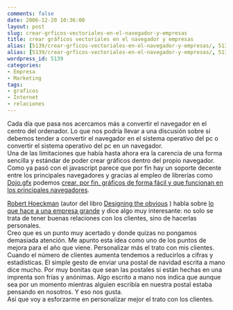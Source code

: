 ```yaml
---
comments: false
date: 2006-12-20 10:36:00
layout: post
slug: crear-grficos-vectoriales-en-el-navegador-y-empresas
title: crear gráficos vectoriales en el navegador y empresas
alias: [5139/crear-grficos-vectoriales-en-el-navegador-y-empresas/, 5139/crear-grficos-vectoriales-en-el-navegador-y-empresas]
alias: [5139/crear-grficos-vectoriales-en-el-navegador-y-empresas/, 5139/crear-grficos-vectoriales-en-el-navegador-y-empresas]
wordpress_id: 5139
categories:
- Empresa
- Marketing
tags:
- graficos
- Internet
- relaciones
---
```


Cada día que pasa nos acercamos más a convertir el navegador en el centro del ordenador.  Lo que nos podría llevar a una discusión sobre si debemos tender a convertir el navegador en el sistema operativo del pc o convertir el sistema operativo del pc en un navegador.   
Una de las limitaciones que había hasta ahora era la carencia de una forma sencilla y estándar de poder crear gráficos dentro del propio navegador.  Como ya pasó con el javascript parece que por fin hay un soporte decente entre los principales navegadores y gracias al empleo de librerías como [Dojo.gfx](http://dojotoolkit.org/) podemos [crear, por fin, gráficos de forma fácil y que funcionan en los principales navegadores](http://www.thinkvitamin.com/features/design/create-cross-browser-vector-graphics).




[Robert Hoeckman](http://www.rhjr.net/) (autor del libro [Designing the obvious]() ) habla sobre [lo que hace a una empresa grande](http://rhjr.net/theblog/2006/12/19/what-makes-a-company-great/) y dice algo muy interesante: no solo se trata de tener buenas relaciones con los clientes, sino de hacerlas personales.  
Creo que es un punto muy acertado y donde quizas no pongamos demasiada atención.  Me apunto esta idea como uno de los puntos de mejora para el año que viene.  Personalizar más el trato con mis clientes.  Cuando el número de clientes aumenta tendemos a reducirlos a cifras y estadísticas.  El simple gesto de enviar una postal de navidad escrita a mano dice mucho.  Por muy bonitas que sean las postales si están hechas en una imprenta son frías y anónimas.  Algo escrito a mano nos indica que aunque sea por un momento mientras alguien escribía en nuestra postal estaba pensando en nosotros.  Y eso nos gusta.  
Así que voy a esforzarme en personalizar mejor el trato con los clientes.
